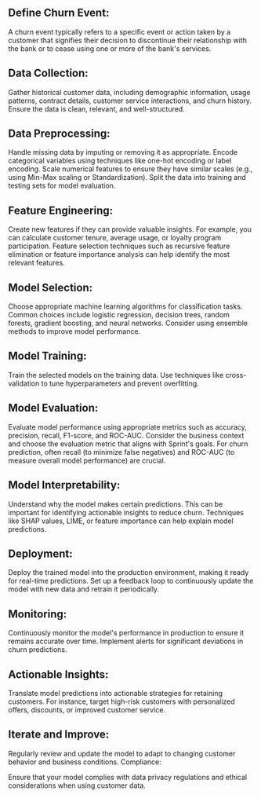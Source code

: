 ## Define Churn Event:
A churn event typically refers to a specific event or action taken by a customer that signifies their decision to discontinue their relationship with the bank or to cease using one or more of the bank's services. 

## Data Collection:
Gather historical customer data, including demographic information, usage patterns, contract details, customer service interactions, and churn history.
Ensure the data is clean, relevant, and well-structured.

## Data Preprocessing:
Handle missing data by imputing or removing it as appropriate.
Encode categorical variables using techniques like one-hot encoding or label encoding.
Scale numerical features to ensure they have similar scales (e.g., using Min-Max scaling or Standardization).
Split the data into training and testing sets for model evaluation.

## Feature Engineering:
Create new features if they can provide valuable insights. For example, you can calculate customer tenure, average usage, or loyalty program participation.
Feature selection techniques such as recursive feature elimination or feature importance analysis can help identify the most relevant features.

## Model Selection:
Choose appropriate machine learning algorithms for classification tasks. Common choices include logistic regression, decision trees, random forests, gradient boosting, and neural networks.
Consider using ensemble methods to improve model performance.

## Model Training:
Train the selected models on the training data.
Use techniques like cross-validation to tune hyperparameters and prevent overfitting.

## Model Evaluation:
Evaluate model performance using appropriate metrics such as accuracy, precision, recall, F1-score, and ROC-AUC.
Consider the business context and choose the evaluation metric that aligns with Sprint's goals. For churn prediction, often recall (to minimize false negatives) and ROC-AUC (to measure overall model performance) are crucial.

## Model Interpretability:
Understand why the model makes certain predictions. This can be important for identifying actionable insights to reduce churn.
Techniques like SHAP values, LIME, or feature importance can help explain model predictions.

## Deployment:
Deploy the trained model into the production environment, making it ready for real-time predictions.
Set up a feedback loop to continuously update the model with new data and retrain it periodically.

## Monitoring:
Continuously monitor the model's performance in production to ensure it remains accurate over time.
Implement alerts for significant deviations in churn predictions.

## Actionable Insights:
Translate model predictions into actionable strategies for retaining customers. For instance, target high-risk customers with personalized offers, discounts, or improved customer service.

## Iterate and Improve:
Regularly review and update the model to adapt to changing customer behavior and business conditions.
Compliance:

Ensure that your model complies with data privacy regulations and ethical considerations when using customer data.
